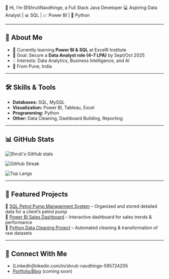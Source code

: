 👋 Hi, I’m @ShrutiNavdhinge, a Full Stack Java Developer 
💻 Aspiring Data Analyst | 📊 SQL | 📈 Power BI | 🐍 Python  

---

## 🚀 About Me  
- 🌱 Currently learning **Power BI & SQL** at ExcelR Institute  
- 🎯 Goal: Secure a **Data Analyst role (4–7 LPA)** by Sept/Oct 2025  
- 💡 Interests: Data Analytics, Business Intelligence, and AI  
- 📍 From Pune, India  

---

## 🛠 Skills & Tools  
- **Databases:** SQL, MySQL  
- **Visualization:** Power BI, Tableau, Excel  
- **Programming:** Python  
- **Other:** Data Cleaning, Dashboard Building, Reporting  

---

## 📊 GitHub Stats  
![Shruti's GitHub stats](https://github-readme-stats.vercel.app/api?username=ShrutiNavdhinge&show_icons=true&theme=radical)  

![GitHub Streak](https://github-readme-streak-stats.herokuapp.com/?user=ShrutiNavdhinge&theme=dark)  

![Top Langs](https://github-readme-stats.vercel.app/api/top-langs/?username=ShrutiNavdhinge&layout=compact&theme=tokyonight)  

---

## 📂 Featured Projects  
🔹 [SQL Petrol Pump Management System](#) – Organized and stored detailed data for a client’s petrol pump  
🔹 [Power BI Sales Dashboard](#) – Interactive dashboard for sales trends & performance    
🔹 [Python Data Cleaning Project](#) – Automated cleaning & transformation of raw datasets  

---

## 🔗 Connect With Me  
- [LinkedIn]linkedin.com/in/shruti-navdhinge-595724205
- [Portfolio/Blog](#) (coming soon)  

